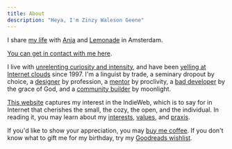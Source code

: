 ```yaml
---
title: About
description: "Heya, I'm Zinzy Waleson Geene"
---
```


I share [my life](/biography) with [Anja](https://anjawaleson.notion.site/Anja-Waleson-0182c8df804b4b12ab6e70b5b5795a55) and [Lemonade](/2024-08-11-15-21-22/) in Amsterdam.

[You can get in contact with me here](/hello).

I live with [unrelenting curiosity and intensity](/im-neurodivergent), and have been [yelling at Internet clouds](/museum) since 1997. I'm a linguist by trade, a seminary dropout by choice, a [designer](/work) by profession, a [mentor](/mentoring) by proclivity, a [bad developer](https://github.com/zinzy) by the grace of God, and a [community builder](/community) by moonlight.

[This website](/colophon) captures my interest in the IndieWeb, which is to say for in Internet that cherishes the small, the cozy, the open, and the individual. In reading it, you may learn about my [interests](/interests), [values](/values), and [praxis](/praxis).

If you'd like to show your appreciation, you may [buy me coffee](https://ko-fi.com/zinzy). If you don't know what to gift me for my birthday, try my [Goodreads wishlist](https://www.goodreads.com/review/list/23204424?shelf=wishlist).
